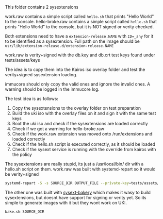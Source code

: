 This folder contains 2 sysextensions

work.raw contains a simple script called `hello.sh` that prints "Hello World" to the console.
hello-broke.raw contains a simple script called `hello.sh` that prints "Hello World" to the console, but it is NOT signed or verity checked.

Both extensions need to have a `extension-release.NAME` with `ID=_any` for it to be identified as a sysextension.
Full path on the image should be `usr/lib/extension-release.d/extension-release.NAME`

work.raw is verity+signed with the db.key and db.crt test keys found under tests/assets/keys

The idea is to copy them into the Kairos iso overlay folder and test the verity+signed sysextension loading.

immucore should only copy the valid ones and ignore the invalid ones. A warning should be logged in the immucore log.

The test idea is as follows:
1. Copy the sysextensions to the overlay folder on test preparation
2. Build the uki iso with the overlay files on it and sign it with the same test keys
3. Boot the uki iso and check if the sysextensions are loaded correctly
4. Check if we got a warning for hello-broke.raw
5. Check if the work.raw extension was moved onto /run/extensions and loaded correctly
6. Check if the hello.sh script is executed correctly, as it should be loaded
7. Check if the sysext service is running with the override from kairos with the policy



The sysextensions are really stupid, its just a /usr/local/bin/ dir with a hello.sh script on them.
work.raw was built with systemd-repart so it would be verity+signed
```bash
systemd-repart -S -s SOURCE_DIR OUTPUT_FILE --private-key=tests/assets/keys/db.key --certificate=tests/assets/keys/db.pem
```

The other one was built with [sysext-bakery](https://github.com/flatcar/sysext-bakery) which makes it wasy to build sysextensions, but doesnt have support for signing or verity yet. So its simple to generate images with it but they wont work on UKI.
```bash
bake.sh SOURCE_DIR
```
